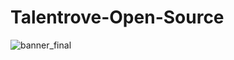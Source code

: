 # Talentrove-Open-Source
![banner_final](https://github.com/Ayazahmad18/Talentrove-Open-Source/assets/114645237/7103b74e-11ab-49b0-8fc2-67d2a2912068)
